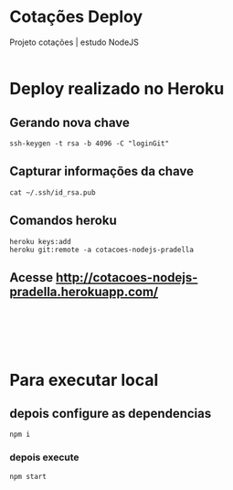 # Cotações Deploy
Projeto cotações | estudo NodeJS
<br><br>
# Deploy realizado no Heroku 
## Gerando nova chave 
`ssh-keygen -t rsa -b 4096 -C "loginGit"`
## Capturar informações da chave 
`cat ~/.ssh/id_rsa.pub`

## Comandos heroku
`heroku keys:add` <br>
`heroku git:remote -a cotacoes-nodejs-pradella`

## Acesse http://cotacoes-nodejs-pradella.herokuapp.com/

<br><br><br><br>

# Para executar local
## depois configure as dependencias 
`npm i`

### depois execute 
`npm start`

